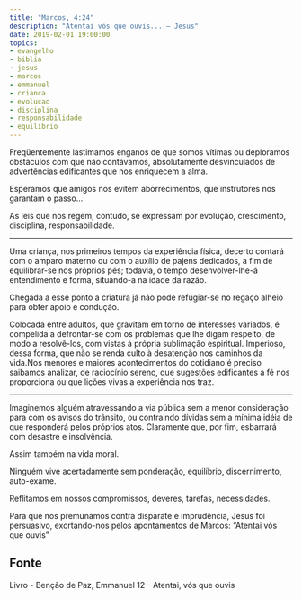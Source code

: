 ```yaml
---
title: "Marcos, 4:24"
description: "Atentai vós que ouvis... – Jesus"
date: 2019-02-01 19:00:00
topics: 
- evangelho
- biblia
- jesus
- marcos
- emmanuel
- crianca
- evolucao
- disciplina
- responsabilidade
- equilibrio
---
```


Freqüentemente lastimamos enganos de que somos vítimas ou deploramos obstáculos
com que não contávamos, absolutamente desvinculados de advertências edificantes
que nos enriquecem a alma.

Esperamos que amigos nos evitem aborrecimentos, que instrutores nos garantam o
passo...

As leis que nos regem, contudo, se expressam por evolução, crescimento,
disciplina, responsabilidade. 

***

Uma criança, nos primeiros tempos da experiência física, decerto contará com o
amparo materno ou com o auxílio de pajens dedicados, a fim de equilibrar-se nos
próprios pés; todavia, o tempo desenvolver-lhe-á entendimento e forma,
situando-a na idade da razão.

Chegada a esse ponto a criatura já não pode refugiar-se no regaço alheio para
obter apoio e condução.

Colocada entre adultos, que gravitam em torno de
interesses variados, é compelida a defrontar-se com os problemas que lhe digam
respeito, de modo a resolvê-los, com vistas à própria sublimação espiritual.
Imperioso, dessa forma, que não se renda culto à desatenção nos caminhos da
vida.Nos menores e maiores acontecimentos do cotidiano é preciso saibamos
analizar, de raciocínio sereno, que sugestões edificantes a fé nos proporciona
ou que lições vivas a experiência nos traz. 

***

Imaginemos alguém atravessando a via pública sem a menor
consideração para com os avisos do trânsito, ou contraindo dívidas
sem a mínima idéia de que responderá pelos próprios atos. Claramente
que, por fim, esbarrará com desastre e insolvência.

Assim também na vida moral.

Ninguém vive acertadamente sem ponderação, equilíbrio, discernimento,
auto-exame.

Reflitamos em nossos compromissos, deveres, tarefas, necessidades.

Para que nos premunamos contra disparate e imprudência, Jesus foi persuasivo,
exortando-nos pelos apontamentos de Marcos: “Atentai vós que ouvis”


## Fonte
Livro - Benção de Paz, Emmanuel
12 - Atentai, vós que ouvis 

